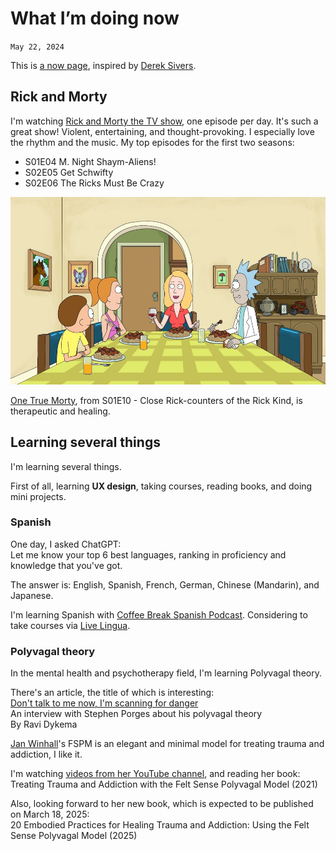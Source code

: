 # What I’m doing now
`May 22, 2024`

This is [a now page](https://nownownow.com/about), inspired by [Derek Sivers](https://sive.rs/now).

## Rick and Morty
I'm watching [Rick and Morty the TV show](https://www.youtube.com/watch?v=O9B1oIev_iI), one episode per day. It's such a great show! Violent, entertaining, and thought-provoking. I especially love the rhythm and the music. My top episodes for the first two seasons:
- S01E04 M. Night Shaym-Aliens!
- S02E05 Get Schwifty
- S02E06 The Ricks Must Be Crazy

<img title="Rick and Morty, A Screenshot" src="/assets/images/Rick and Morty, A Screenshot.jpg" height="300">

[One True Morty](/o/s.htm?p=morty), from S01E10 - Close Rick-counters of the Rick Kind, is therapeutic and healing. 

## Learning several things
I'm learning several things. 

First of all, learning **UX design**, taking courses, reading books, and doing mini projects.

### Spanish
One day, I asked ChatGPT:<br>
Let me know your top 6 best languages, ranking in proficiency and knowledge that you've got.

The answer is: English, Spanish, French, German, Chinese (Mandarin), and Japanese.

I'm learning Spanish with [Coffee Break Spanish Podcast](https://coffeebreaklanguages.com/coffeebreakspanish/). Considering to take courses via [Live Lingua](https://livelingua.com/).

### Polyvagal theory
In the mental health and psychotherapy field, I'm learning Polyvagal theory.

There's an article, the title of which is interesting:<br>
[Don't talk to me now, I'm scanning for danger](https://static1.squarespace.com/static/597c98325016e1ac9a77e8ec/t/5fdb8ec77a6fba590f69948d/1621527113005/Stephen+Porges+interview_Don%27t+talk+to+me+now+I%27m+scanning+for+danger+copy.pdf)<br>
An interview with Stephen Porges about his polyvagal theory<br>
By Ravi Dykema

[Jan Winhall](https://janwinhall.com/)'s FSPM is an elegant and minimal model for treating trauma and addiction, I like it.

I'm watching [videos from her YouTube channel](https://youtube.com/@JanWinhall/videos), and reading her book:<br>
Treating Trauma and Addiction with the Felt Sense Polyvagal Model (2021)

Also, looking forward to her new book, which is expected to be published on March 18, 2025:<br>
20 Embodied Practices for Healing Trauma and Addiction: Using the Felt Sense Polyvagal Model (2025)
